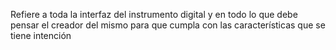 Refiere a toda la interfaz del instrumento digital y en todo lo que debe pensar el creador del mismo para que cumpla con las características que se tiene intención